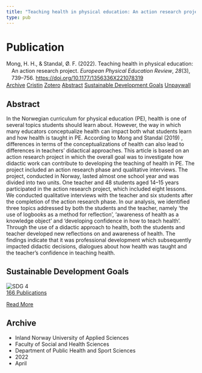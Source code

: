 ```yaml
---
title: "Teaching health in physical education: An action research project"
type: pub
---
```

<h1>Publication</h1>
<article id="csl-bib-container-DXJVCES5" class="csl-bib-container">
  <div class="csl-bib-body" style="line-height: 1.35; padding-left: 1em; text-indent:-1em;">
  <div class="csl-entry">Mong, H. H., &amp; Standal, &#xD8;. F. (2022). Teaching health in physical education: An action research project. <i>European Physical Education Review</i>, <i>28</i>(3), 739&#x2013;756. <a href="https://doi.org/10.1177/1356336X221078319">https://doi.org/10.1177/1356336X221078319</a></div>
</div>
  <div class="csl-bib-buttons">
    <a href="#taxonomy-article-DXJVCES5" class="csl-bib-button">Archive</a>
    <a href="https://app.cristin.no/results/show.jsf?id=2019908" alt="Cristin URL" class="csl-bib-button">Cristin</a>
    <a href="http://zotero.org/groups/5022929/items/DXJVCES5" alt="Zotero URL" class="csl-bib-button">Zotero</a>
    <a href="#abstract-article-DXJVCES5" class="csl-bib-button">Abstract</a>
    <a href="#sdg-article-DXJVCES5" class="csl-bib-button">Sustainable Development Goals</a>
    <a href="https://journals.sagepub.com/doi/pdf/10.1177/1356336X221078319" class="csl-bib-button">Unpaywall</a>
  </div>
  <div id="csl-bib-meta-container-DXJVCES5"></div>
</article>
<div id="csl-bib-meta-DXJVCES5" class="csl-bib-meta">
  <article id="abstract-article-DXJVCES5" class="abstract-article">
    <h1>Abstract</h1>
    In the Norwegian curriculum for physical education (PE), health is one of several topics students should learn about. However, the way in which many educators conceptualize health can impact both what students learn and how health is taught in PE. According to Mong and Standal (2019) , differences in terms of the conceptualizations of health can also lead to differences in teachers’ didactical approaches. This article is based on an action research project in which the overall goal was to investigate how didactic work can contribute to developing the teaching of health in PE. The project included an action research phase and qualitative interviews. The project, conducted in Norway, lasted almost one school year and was divided into two units. One teacher and 48 students aged 14–15 years participated in the action research project, which included eight lessons. We conducted qualitative interviews with the teacher and six students after the completion of the action research phase. In our analysis, we identified three topics addressed by both the students and the teacher, namely ‘the use of logbooks as a method for reflection’, ‘awareness of health as a knowledge object’ and ‘developing confidence in how to teach health’. Through the use of a didactic approach to health, both the students and teacher developed new reflections on and awareness of health. The findings indicate that it was professional development which subsequently impacted didactic decisions, dialogues about how health was taught and the teacher’s confidence in teaching health.
  </article>
  <article id="sdg-article-DXJVCES5" class="sdg-article">
    <h1>Sustainable Development Goals</h1>
    <div class="sdg-container"><div id="sdg4" class="sdg">
<img src="{{< params subfolder >}}images/sdg/sdg04_en.png" class="image" alt="SDG 4">
<div class="sdg-overlay">
<a href="{{< params subfolder >}}en/archive/?sdg=4#archive" class="sdg-publication-count"><span>166</span> Publications</a>
<p><a href="https://sdgs.un.org/goals/goal4" class="sdg-read-more">Read More</a></p>
</div>
</div></div>
  </article>
  <article id="taxonomy-article-DXJVCES5" class="taxonomy-article">
    <h1>Archive</h1>
    <ul>
      <li>Inland Norway University of Applied Sciences</li>
      <li>Faculty of Social and Health Sciences</li>
      <li>Department of Public Health and Sport Sciences</li>
      <li>2022</li>
      <li>April</li>
    </ul>
  </article>
</div>
